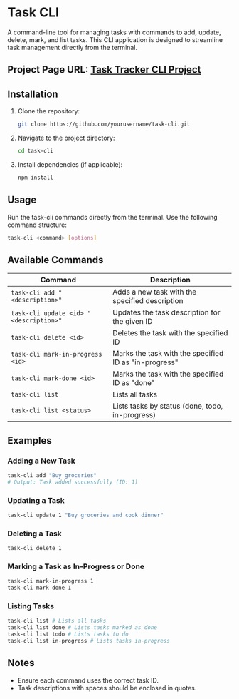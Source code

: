 # Task CLI

A command-line tool for managing tasks with commands to add, update, delete, mark, and list tasks. This CLI application is designed to streamline task management directly from the terminal.

## Project Page URL: [Task Tracker CLI Project](https://roadmap.sh/projects/task-tracker)

## Installation

1. Clone the repository:

   ```bash
   git clone https://github.com/yourusername/task-cli.git
   ```

2. Navigate to the project directory:

   ```bash
   cd task-cli
   ```

3. Install dependencies (if applicable):
   ```bash
   npm install
   ```

## Usage

Run the task-cli commands directly from the terminal. Use the following command structure:

```bash
task-cli <command> [options]
```

## Available Commands

| Command                                | Description                                           |
| -------------------------------------- | ----------------------------------------------------- |
| `task-cli add "<description>"`         | Adds a new task with the specified description        |
| `task-cli update <id> "<description>"` | Updates the task description for the given ID         |
| `task-cli delete <id>`                 | Deletes the task with the specified ID                |
| `task-cli mark-in-progress <id>`       | Marks the task with the specified ID as "in-progress" |
| `task-cli mark-done <id>`              | Marks the task with the specified ID as "done"        |
| `task-cli list`                        | Lists all tasks                                       |
| `task-cli list <status>`               | Lists tasks by status (done, todo, in-progress)       |

## Examples

### Adding a New Task

```bash
task-cli add "Buy groceries"
# Output: Task added successfully (ID: 1)
```

### Updating a Task

```bash
task-cli update 1 "Buy groceries and cook dinner"
```

### Deleting a Task

```bash
task-cli delete 1
```

### Marking a Task as In-Progress or Done

```bash
task-cli mark-in-progress 1
task-cli mark-done 1
```

### Listing Tasks

```bash
task-cli list # Lists all tasks
task-cli list done # Lists tasks marked as done
task-cli list todo # Lists tasks to do
task-cli list in-progress # Lists tasks in-progress
```

## Notes

- Ensure each command uses the correct task ID.
- Task descriptions with spaces should be enclosed in quotes.

